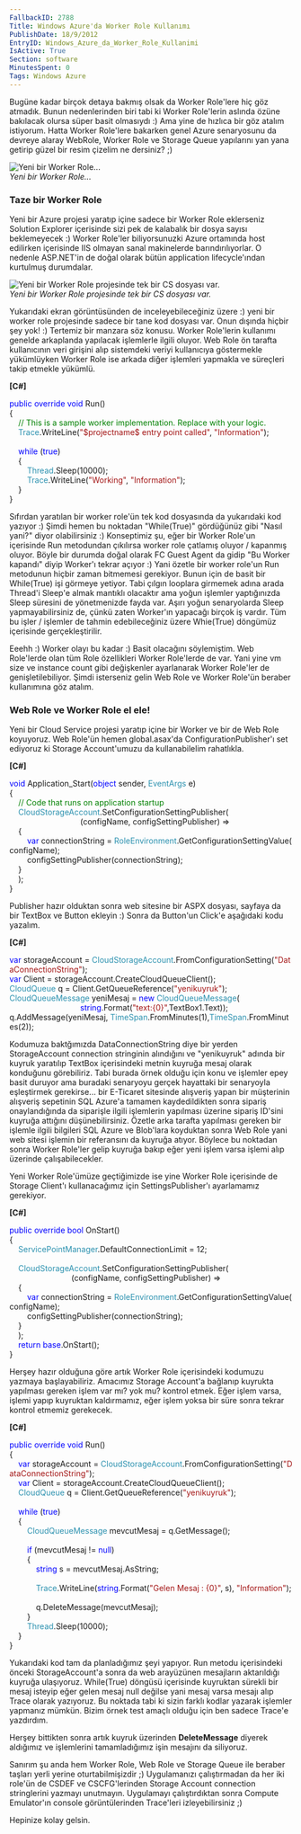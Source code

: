 ```yaml
---
FallbackID: 2788
Title: Windows Azure'da Worker Role Kullanımı
PublishDate: 18/9/2012
EntryID: Windows_Azure_da_Worker_Role_Kullanimi
IsActive: True
Section: software
MinutesSpent: 0
Tags: Windows Azure
---
```

Bugüne kadar birçok detaya bakmış olsak da Worker Role'lere hiç göz
atmadık. Bunun nedenlerinden biri tabi ki Worker Role'lerin aslında
özüne bakılacak olursa süper basit olmasıydı :) Ama yine de hızlıca bir
göz atalım istiyorum. Hatta Worker Role'lere bakarken genel Azure
senaryosunu da devreye alaray WebRole, Worker Role ve Storage Queue
yapılarını yan yana getirip güzel bir resim çizelim ne dersiniz? ;)

![Yeni bir Worker
Role...](http://cdn.daron.yondem.com/assets/2788/worker.png)\
*Yeni bir Worker Role...*

### Taze bir Worker Role

Yeni bir Azure projesi yaratıp içine sadece bir Worker Role eklerseniz
Solution Explorer içerisinde sizi pek de kalabalık bir dosya sayısı
beklemeyecek :) Worker Role'ler biliyorsunuzki Azure ortamında host
edilirken içerisinde IIS olmayan sanal makinelerde barındırılıyorlar. O
nedenle ASP.NET'in de doğal olarak bütün application lifecycle'ından
kurtulmuş durumdalar.

![Yeni bir Worker Role projesinde tek bir CS dosyası
var.](http://cdn.daron.yondem.com/assets/2788/worker2.png)\
*Yeni bir Worker Role projesinde tek bir CS dosyası var.*

Yukarıdaki ekran görüntüsünden de inceleyebileceğiniz üzere :) yeni bir
worker role projesinde sadece bir tane kod dosyası var. Onun dışında
hiçbir şey yok! :) Tertemiz bir manzara söz konusu. Worker Role'lerin
kullanımı genelde arkaplanda yapılacak işlemlerle ilgili oluyor. Web
Role ön tarafta kullanıcının veri girişini alıp sistemdeki veriyi
kullanıcıya göstermekle yükümlüyken Worker Role ise arkada diğer
işlemleri yapmakla ve süreçleri takip etmekle yükümlü.

**[C\#]**

<span style="color:blue;">public</span> <span
style="color:blue;">override</span> <span
style="color:blue;">void</span> Run()\
 {\
    <span
style="color:green;">// This is a sample worker implementation. Replace with your logic.</span>\
     <span style="color:#2b91af;">Trace</span>.WriteLine(<span
style="color:#a31515;">"\$projectname\$ entry point called"</span>, <span
style="color:#a31515;">"Information"</span>);\
\
    <span style="color:blue;">while</span> (<span
style="color:blue;">true</span>)\
     {\
        <span style="color:#2b91af;">Thread</span>.Sleep(10000);\
         <span style="color:#2b91af;">Trace</span>.WriteLine(<span
style="color:#a31515;">"Working"</span>, <span
style="color:#a31515;">"Information"</span>);\
     }\
}

Sıfırdan yaratılan bir worker role'ün tek kod dosyasında da yukarıdaki
kod yazıyor :) Şimdi hemen bu noktadan "While(True)" gördüğünüz gibi
"Nasıl yani?" diyor olabilirsiniz :) Konseptimiz şu, eğer bir Worker
Role'un içerisinde Run metodundan çıkılırsa worker role çatlamış oluyor
/ kapanmış oluyor. Böyle bir durumda doğal olarak FC Guest Agent da
gidip "Bu Worker kapandı" diyip Worker'ı tekrar açıyor :) Yani özetle
bir worker role'un Run metodunun hiçbir zaman bitmemesi gerekiyor. Bunun
için de basit bir While(True) işi görmeye yetiyor. Tabi çılgın looplara
girmemek adına arada Thread'i Sleep'e almak mantıklı olacaktır ama yoğun
işlemler yaptığınızda Sleep süresini de yönetmenizde fayda var. Aşırı
yoğun senaryolarda Sleep yapmayabilirsiniz de, çünkü zaten Worker'ın
yapacağı birçok iş vardır. Tüm bu işler / işlemler de tahmin
edebileceğiniz üzere Whie(True) döngümüz içerisinde gerçekleştirilir.

Eeehh :) Worker olayı bu kadar :) Basit olacağını söylemiştim. Web
Role'lerde olan tüm Role özellikleri Worker Role'lerde de var. Yani yine
vm size ve instance count gibi değişkenler ayarlanarak Worker Role'ler
de genişletilebiliyor. Şimdi isterseniz gelin Web Role ve Worker Role'ün
beraber kullanımına göz atalım.

### Web Role ve Worker Role el ele!

Yeni bir Cloud Service projesi yaratıp içine bir Worker ve bir de Web
Role koyuyoruz. Web Role'ün hemen global.asax'da
ConfigurationPublisher'ı set ediyoruz ki Storage Account'umuzu da
kullanabilelim rahatlıkla.

**[C\#]**

<span style="color:blue;">void</span> Application\_Start(<span
style="color:blue;">object</span> sender, <span
style="color:#2b91af;">EventArgs</span> e)\
 {\
    <span
style="color:green;">// Code that runs on application startup</span>\
     <span
style="color:#2b91af;">CloudStorageAccount</span>.SetConfigurationSettingPublisher(\
                               
(configName, configSettingPublisher) =\>\
    {\
        <span style="color:blue;">var</span> connectionString = <span
style="color:#2b91af;">RoleEnvironment</span>.GetConfigurationSettingValue(configName);\
         configSettingPublisher(connectionString);\
    }\
    );\
}

Publisher hazır olduktan sonra web sitesine bir ASPX dosyası, sayfaya da
bir TextBox ve Button ekleyin :) Sonra da Button'un Click'e aşağıdaki
kodu yazalım.

**[C\#]**

<span style="color:blue;">var</span> storageAccount = <span
style="color:#2b91af;">CloudStorageAccount</span>.FromConfigurationSetting(<span
style="color:#a31515;">"DataConnectionString"</span>);\
 <span
style="color:blue;">var</span> Client = storageAccount.CreateCloudQueueClient();\
 <span
style="color:#2b91af;">CloudQueue</span> q = Client.GetQueueReference(<span
style="color:#a31515;">"yenikuyruk"</span>);\
 <span style="color:#2b91af;">CloudQueueMessage</span> yeniMesaj = <span
style="color:blue;">new</span> <span
style="color:#2b91af;">CloudQueueMessage</span>(<span
style="color:blue;">\
                                string</span>.Format(<span
style="color:#a31515;">"text:{0}"</span>,TextBox1.Text));\
 q.AddMessage(yeniMesaj, <span
style="color:#2b91af;">TimeSpan</span>.FromMinutes(1),<span
style="color:#2b91af;">TimeSpan</span>.FromMinutes(2));

Kodumuza baktğımızda DataConnectionString diye bir yerden StorageAccount
connection stringinin alındığını ve "yenikuyruk" adında bir kuyruk
yaratılıp TextBox içerisindeki metnin kuyruğa mesaj olarak konduğunu
görebiliriz. Tabi burada örnek olduğu için konu ve işlemler epey basit
duruyor ama buradaki senaryoyu gerçek hayattaki bir senaryoyla
eşleştirmek gerekirse... bir E-Ticaret sitesinde alışveriş yapan bir
müşterinin alışveriş sepetinin SQL Azure'a tamamen kaydedildikten sonra
sipariş onaylandığında da siparişle ilgili işlemlerin yapılması üzerine
sipariş ID'sini kuyruğa attığını düşünebilirsiniz. Özetle arka tarafta
yapılması gereken bir işlemle ilgili bilgileri SQL Azure ve Blob'lara
koyduktan sonra Web Role yani web sitesi işlemin bir referansını da
kuyruğa atıyor. Böylece bu noktadan sonra Worker Role'ler gelip kuyruğa
bakıp eğer yeni işlem varsa işlemi alıp üzerinde çalışabilecekler.

Yeni Worker Role'ümüze geçtiğimizde ise yine Worker Role içerisinde de
Storage Client'ı kullanacağımız için SettingsPublisher'ı ayarlamamız
gerekiyor.

**[C\#]**

<span style="color:blue;">public</span> <span
style="color:blue;">override</span> <span
style="color:blue;">bool</span> OnStart()\
 {\
    <span
style="color:#2b91af;">ServicePointManager</span>.DefaultConnectionLimit = 12;\
\
    <span
style="color:#2b91af;">CloudStorageAccount</span>.SetConfigurationSettingPublisher(\
                            (configName, configSettingPublisher) =\>\
    {\
        <span style="color:blue;">var</span> connectionString = <span
style="color:#2b91af;">RoleEnvironment</span>.GetConfigurationSettingValue(configName);\
         configSettingPublisher(connectionString);\
    }\
    );\
    <span style="color:blue;">return</span> <span
style="color:blue;">base</span>.OnStart();\
 }

Herşey hazır olduğuna göre artık Worker Role içerisindeki kodumuzu
yazmaya başlayabiliriz. Amacımız Storage Account'a bağlanıp kuyrukta
yapılması gereken işlem var mı? yok mu? kontrol etmek. Eğer işlem varsa,
işlemi yapıp kuyruktan kaldırmamız, eğer işlem yoksa bir süre sonra
tekrar kontrol etmemiz gerekecek.

**[C\#]**

<span style="color:blue;">public</span> <span
style="color:blue;">override</span> <span
style="color:blue;">void</span> Run()\
 {\
    <span style="color:blue;">var</span> storageAccount = <span
style="color:#2b91af;">CloudStorageAccount</span>.FromConfigurationSetting(<span
style="color:#a31515;">"DataConnectionString"</span>);\
     <span
style="color:blue;">var</span> Client = storageAccount.CreateCloudQueueClient();\
     <span
style="color:#2b91af;">CloudQueue</span> q = Client.GetQueueReference(<span
style="color:#a31515;">"yenikuyruk"</span>);\
\
    <span style="color:blue;">while</span> (<span
style="color:blue;">true</span>)\
     {\
        <span
style="color:#2b91af;">CloudQueueMessage</span> mevcutMesaj = q.GetMessage();\
\
        <span style="color:blue;">if</span> (mevcutMesaj != <span
style="color:blue;">null</span>)\
         {\
            <span
style="color:blue;">string</span> s = mevcutMesaj.AsString;\
\
            <span style="color:#2b91af;">Trace</span>.WriteLine(<span
style="color:blue;">string</span>.Format(<span
style="color:#a31515;">"Gelen Mesaj : {0}"</span>, s), <span
style="color:#a31515;">"Information"</span>);\
\
            q.DeleteMessage(mevcutMesaj);\
        }\
        <span
style="color:#2b91af;">Thread</span>.Sleep(10000);               \
     }\
}

Yukarıdaki kod tam da planladığımız şeyi yapıyor. Run metodu
içerisindeki önceki StorageAccount'a sonra da web arayüzünen mesajların
aktarıldığı kuyruğa ulaşıyoruz. While(True) döngüsü içerisinde kuyruktan
sürekli bir mesaj isteyip eğer gelen mesaj null değilse yani mesaj varsa
mesajı alıp Trace olarak yazıyoruz. Bu noktada tabi ki sizin farklı
kodlar yazarak işlemler yapmanız mümkün. Bizim örnek test amaçlı olduğu
için ben sadece Trace'e yazdırdım.

Herşey bittikten sonra artık kuyruk üzerinden **DeleteMessage** diyerek
aldığımız ve işlemlerini tamamladığımız işin mesajını da siliyoruz.

Sanırım şu anda hem Worker Role, Web Role ve Storage Queue ile beraber
taşları yerli yerine oturtabilmişizdir ;) Uygulamanızı çalıştırmadan da
her iki role'ün de CSDEF ve CSCFG'lerinden Storage Account connection
stringlerini yazmayı unutmayın. Uygulamayı çalıştırdıktan sonra Compute
Emulator'ın console görüntülerinden Trace'leri izleyebilirsiniz ;)

Hepinize kolay gelsin.


